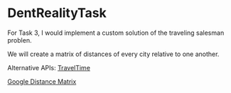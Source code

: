 # DentRealityTask

For Task 3, I would implement a custom solution of the traveling salesman problen.

We will create a matrix of distances of every city relative to one another.

Alternative APIs: 
[TravelTime](https://traveltime.com/blog/distance-matrix-tutorial-calculate-times-to-multiple-locations)

[Google Distance Matrix](https://developers.google.com/maps/documentation/distance-matrix/overview)
